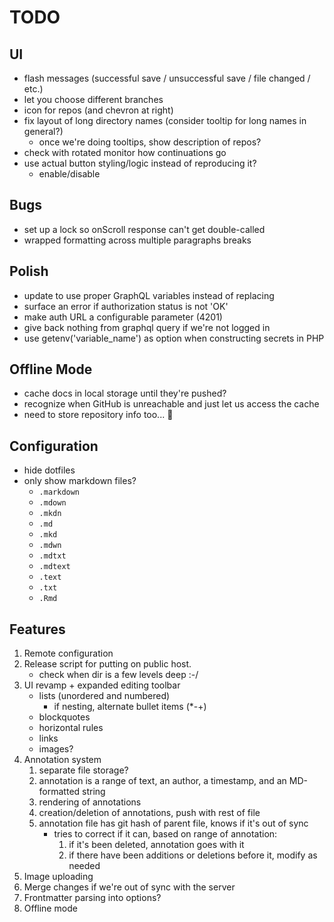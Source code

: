# TODO

## UI
* flash messages (successful save / unsuccessful save / file changed / etc.)
* let you choose different branches
* icon for repos (and chevron at right)
* fix layout of long directory names (consider tooltip for long names in general?)
  * once we're doing tooltips, show description of repos?
* check with rotated monitor how continuations go
* use actual button styling/logic instead of reproducing it?
    * enable/disable

## Bugs
* set up a lock so onScroll response can't get double-called
* wrapped formatting across multiple paragraphs breaks

## Polish
* update to use proper GraphQL variables instead of replacing
* surface an error if authorization status is not 'OK'
* make auth URL a configurable parameter (4201)
* give back nothing from graphql query if we're not logged in
* use getenv('variable_name') as option when constructing secrets in PHP

## Offline Mode
* cache docs in local storage until they're pushed? 
* recognize when GitHub is unreachable and just let us access the cache
* need to store repository info too... 😬

## Configuration
* hide dotfiles
* only show markdown files?
  * `.markdown`
  * `.mdown`
  * `.mkdn`
  * `.md`
  * `.mkd`
  * `.mdwn`
  * `.mdtxt`
  * `.mdtext`
  * `.text`
  * `.txt`
  * `.Rmd`

## Features
1. Remote configuration
2. Release script for putting on public host.
    - check when dir is a few levels deep :-/
3. UI revamp + expanded editing toolbar
    - lists (unordered and numbered)
        - if nesting, alternate bullet items (*-+)
    - blockquotes
    - horizontal rules
    - links
    - images? 
4. Annotation system
    1. separate file storage?
    2. annotation is a range of text, an author, a timestamp, and an MD-formatted string
    3. rendering of annotations
    4. creation/deletion of annotations, push with rest of file
    5. annotation file has git hash of parent file, knows if it's out of sync
       - tries to correct if it can, based on range of annotation: 
         1. if it's been deleted, annotation goes with it
         2. if there have been additions or deletions before it, modify as needed
5. Image uploading
6. Merge changes if we're out of sync with the server
7. Frontmatter parsing into options? 
8. Offline mode
